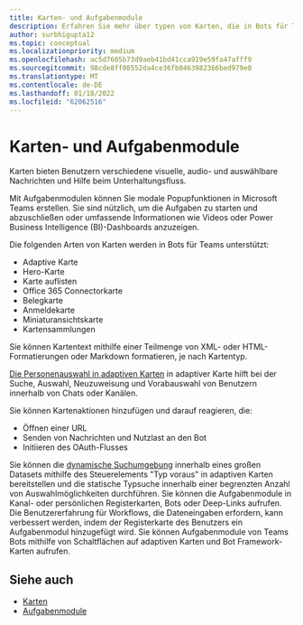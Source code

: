 ```yaml
---
title: Karten- und Aufgabenmodule
description: Erfahren Sie mehr über typen von Karten, die in Bots für Teams unterstützt werden, z. B. adaptive Karten, Hero-Karte, Miniaturansichtskarte und vieles mehr. Erfahren Sie mehr über Kartenaktionen und das Aufrufen von Aufgabenmodulen in Kanälen, Bots oder Deep-Links.
author: surbhigupta12
ms.topic: conceptual
ms.localizationpriority: medium
ms.openlocfilehash: ac5d7605b73d9aeb41bd41cca919e59fa47afff9
ms.sourcegitcommit: 98cde8ff08552da4ce36fb0463982366bed979e0
ms.translationtype: MT
ms.contentlocale: de-DE
ms.lasthandoff: 01/18/2022
ms.locfileid: "62062516"
---
```

# <a name="cards-and-task-modules"></a>Karten- und Aufgabenmodule

Karten bieten Benutzern verschiedene visuelle, audio- und auswählbare Nachrichten und Hilfe beim Unterhaltungsfluss.

Mit Aufgabenmodulen können Sie modale Popupfunktionen in Microsoft Teams erstellen. Sie sind nützlich, um die Aufgaben zu starten und abzuschließen oder umfassende Informationen wie Videos oder Power Business Intelligence (BI)-Dashboards anzuzeigen.

Die folgenden Arten von Karten werden in Bots für Teams unterstützt:

* Adaptive Karte
* Hero-Karte
* Karte auflisten
* Office 365 Connectorkarte
* Belegkarte
* Anmeldekarte
* Miniaturansichtskarte
* Kartensammlungen

Sie können Kartentext mithilfe einer Teilmenge von XML- oder HTML-Formatierungen oder Markdown formatieren, je nach Kartentyp.

[Die Personenauswahl in adaptiven Karten](cards/people-picker.md) in adaptiver Karte hilft bei der Suche, Auswahl, Neuzuweisung und Vorabauswahl von Benutzern innerhalb von Chats oder Kanälen.

Sie können Kartenaktionen hinzufügen und darauf reagieren, die:
* Öffnen einer URL
* Senden von Nachrichten und Nutzlast an den Bot
* Initiieren des OAuth-Flusses

Sie können die [dynamische Suchumgebung](~/task-modules-and-cards/cards/dynamic-search.md) innerhalb eines großen Datasets mithilfe des Steuerelements "Typ voraus" in adaptiven Karten bereitstellen und die statische Typsuche innerhalb einer begrenzten Anzahl von Auswahlmöglichkeiten durchführen. Sie können die Aufgabenmodule in Kanal- oder persönlichen Registerkarten, Bots oder Deep-Links aufrufen. Die Benutzererfahrung für Workflows, die Dateneingaben erfordern, kann verbessert werden, indem der Registerkarte des Benutzers ein Aufgabenmodul hinzugefügt wird. Sie können Aufgabenmodule von Teams Bots mithilfe von Schaltflächen auf adaptiven Karten und Bot Framework-Karten aufrufen.

## <a name="see-also"></a>Siehe auch

* [Karten](~/task-modules-and-cards/what-are-cards.md)
* [Aufgabenmodule](~/task-modules-and-cards/what-are-task-modules.md)
